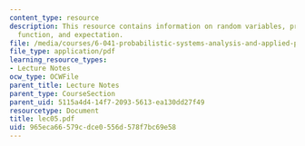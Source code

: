 ```yaml
---
content_type: resource
description: This resource contains information on random variables, probability mass
  function, and expectation.
file: /media/courses/6-041-probabilistic-systems-analysis-and-applied-probability-spring-2006/965eca66579cdce0556d578f7bc69e58_lec05.pdf
file_type: application/pdf
learning_resource_types:
- Lecture Notes
ocw_type: OCWFile
parent_title: Lecture Notes
parent_type: CourseSection
parent_uid: 5115a4d4-14f7-2093-5613-ea130dd27f49
resourcetype: Document
title: lec05.pdf
uid: 965eca66-579c-dce0-556d-578f7bc69e58
---
```

